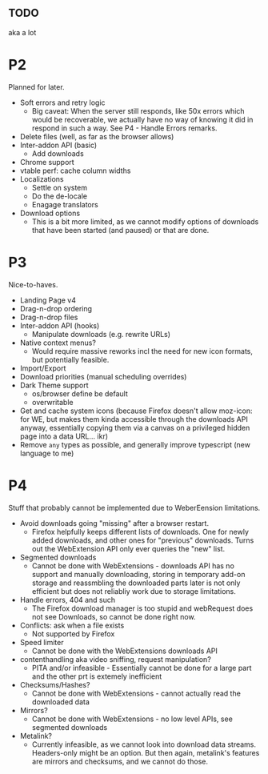 TODO
---

aka a lot

P2
===

Planned for later.

* Soft errors and retry logic
  * Big caveat: When the server still responds, like 50x errors which would be recoverable, we actually have no way of knowing it did in respond in such a way. See P4 - Handle Errors remarks.
* Delete files (well, as far as the browser allows)
* Inter-addon API (basic)
  * Add downloads
* Chrome support
* vtable perf: cache column widths
* Localizations
  * Settle on system
  * Do the de-locale
  * Enagage translators
* Download options
  * This is a bit more limited, as we cannot modify options of downloads that have been started (and paused) or that are done.

P3
===

Nice-to-haves.

* Landing Page v4
* Drag-n-drop ordering
* Drag-n-drop files
* Inter-addon API (hooks)
  * Manipulate downloads (e.g. rewrite URLs)
* Native context menus?
  * Would require massive reworks incl the need for new icon formats, but potentially feasible.
* Import/Export
* Download priorities (manual scheduling overrides)
* Dark Theme support
  * os/browser define be default
  * overwritable
* Get and cache system icons (because Firefox doesn't allow moz-icon: for WE, but makes them kinda accessible through the downloads API anyway, essentially copying them via a canvas on a privileged hidden page into a data URL... ikr)
* Remove `any` types as possible, and generally improve typescript (new language to me)

P4
===

Stuff that probably cannot be implemented due to WeberEension limitations.

* Avoid downloads going "missing" after a browser restart.
  * Firefox helpfully keeps different lists of downloads. One for newly added downloads, and other ones for "previous" downloads. Turns out the WebExtension API only ever queries the "new" list.
* Segmented downloads
  * Cannot be done with WebExtensions - downloads API has no support and manually downloading, storing in temporary add-on storage and reassmbling the downloaded parts later is not only efficient but does not reliabliy work due to storage limitations.
* Handle errors, 404 and such
  * The Firefox download manager is too stupid and webRequest does not see Downloads, so cannot be done right now.
* Conflicts: ask when a file exists
  * Not supported by Firefox
* Speed limiter
  * Cannot be done with the WebExtensions downloads API
* contenthandling aka video sniffing, request manipulation?
  * PITA and/or infeasible - Essentially cannot be done for a large part and the other prt is extemely inefficient
* Checksums/Hashes?
  * Cannot be done with WebExtensions - cannot actually read the downloaded data
* Mirrors?
  * Cannot be done with WebExtensions - no low level APIs, see segmented downloads
* Metalink?
  * Currently infeasible, as we cannot look into download data streams.
    Headers-only might be an option.
    But then again, metalink's features are mirrors and checksums, and we cannot do those.
